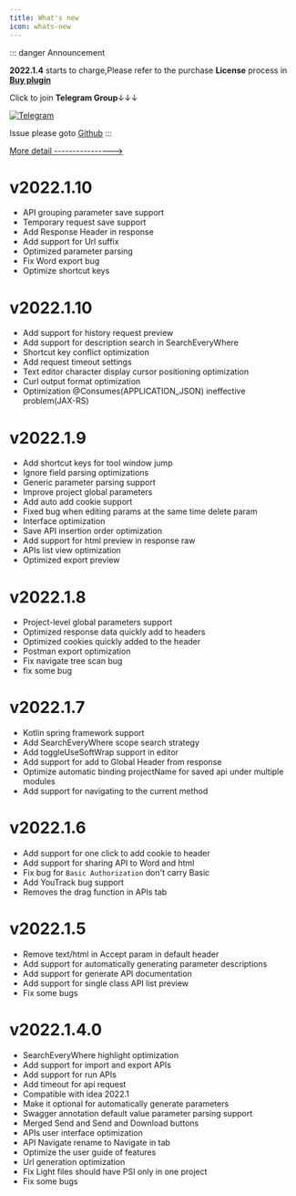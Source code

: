 ```yaml
---
title: What's new
icon: whats-new
---
```


::: danger Announcement

**2022.1.4** starts to charge,Please refer to the purchase **License** process in [**Buy plugin**](./buy.md)

Click to join **Telegram Group**↓↓↓

[![Telegram](https://img.shields.io/static/v1?label=Telegram&message=Restful%20Fast%20Request&logo=telegram&color=32CD32)](https://t.me/restful_fast_request)

Issue please goto [Github](https://github.com/dromara/fast-request/issues)
:::

[More detail ---------------->](./history.md)

# v2022.1.10<Badge text="Charge" type="warn"/>
* API grouping parameter save support
* Temporary request save support
* Add Response Header in response
* Add support for Url suffix
* Optimized parameter parsing
* Fix Word export bug
* Optimize shortcut keys

# v2022.1.10<Badge text="Charge" type="warn"/>
* Add support for history request preview
* Add support for description search in SearchEveryWhere
* Shortcut key conflict optimization
* Add request timeout settings
* Text editor character display cursor positioning optimization
* Curl output format optimization
* Optimization @Consumes(APPLICATION_JSON) ineffective problem(JAX-RS)

# v2022.1.9<Badge text="Charge" type="warn"/>
* Add shortcut keys for tool window jump
* Ignore field parsing optimizations
* Generic parameter parsing support
* Improve project global parameters
* Add auto add cookie support
* Fixed bug when editing params at the same time delete param
* Interface optimization
* Save API insertion order optimization
* Add support for html preview in response raw
* APIs list view optimization
* Optimized export preview

# v2022.1.8<Badge text="Charge" type="warn"/>
* Project-level global parameters support
* Optimized response data quickly add to headers
* Optimized cookies quickly added to the header
* Postman export optimization
* Fix navigate tree scan bug
* fix some bug


# v2022.1.7<Badge text="Charge" type="warn"/>
* Kotlin spring framework support
* Add SearchEveryWhere scope search strategy
* Add toggleUseSoftWrap support in editor
* Add support for add to Global Header from response
* Optimize automatic binding projectName for saved api under multiple modules
* Add support for navigating to the current method



# v2022.1.6<Badge text="Charge" type="warn"/>
* Add support for one click to add cookie to header
* Add support for sharing API to Word and html
* Fix bug for `Basic Authorization` don't carry Basic
* Add YouTrack bug support
* Removes the drag function in APIs tab

# v2022.1.5<Badge text="Charge" type="warn"/>
* Remove text/html in Accept param in default header
* Add support for automatically generating parameter descriptions
* Add support for generate API documentation
* Add support for single class API list preview
* Fix some bugs


# v2022.1.4.0<Badge text="Charge" type="warn"/>

* SearchEveryWhere highlight optimization
* Add support for import and export APIs
* Add support for run APIs
* Add timeout for api request
* Compatible with idea 2022.1
* Make it optional for automatically generate parameters
* Swagger annotation default value parameter parsing support
* Merged Send and Send and Download buttons
* APIs user interface optimization
* API Navigate rename to Navigate in tab
* Optimize the user guide of features
* Url generation optimization
* Fix Light files should have PSI only in one project
* Fix some bugs

